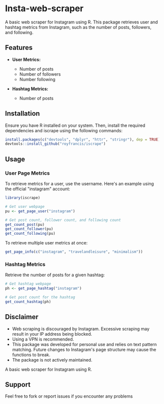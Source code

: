 # Insta-web-scraper



A basic web scraper for Instagram using R. This package retrieves user and hashtag metrics from Instagram, such as the number of posts, followers, and following.

## Features
- **User Metrics:**
  - Number of posts
  - Number of followers
  - Number following

- **Hashtag Metrics:**
  - Number of posts

## Installation

Ensure you have R installed on your system. Then, install the required dependencies and iscrape using the following commands:

```R
install.packages(c("devtools", "dplyr", "httr", "stringr"), dep = TRUE)
devtools::install_github("royfrancis/iscrape")
```

## Usage

### User Page Metrics

To retrieve metrics for a user, use the username. Here's an example using the official "instagram" account:

```R
library(iscrape)

# Get user webpage
pu <- get_page_user("instagram")

# Get post count, follower count, and following count
get_count_post(pu)
get_count_follower(pu)
get_count_following(pu)
```

To retrieve multiple user metrics at once:

```R
get_page_info(c("instagram", "travelandleisure", "minimalism"))
```

### Hashtag Metrics

Retrieve the number of posts for a given hashtag:

```R
# Get hashtag webpage
ph <- get_page_hashtag("instagram")

# Get post count for the hashtag
get_count_hashtag(ph)
```

## Disclaimer

- Web scraping is discouraged by Instagram. Excessive scraping may result in your IP address being blocked.
- Using a VPN is recommended.
- This package was developed for personal use and relies on text pattern matching. Future changes to Instagram's page structure may cause the functions to break.
- The package is not actively maintained.

A basic web scraper for Instagram using R.

## Support

Feel free to fork or report issues if you encounter any problems
